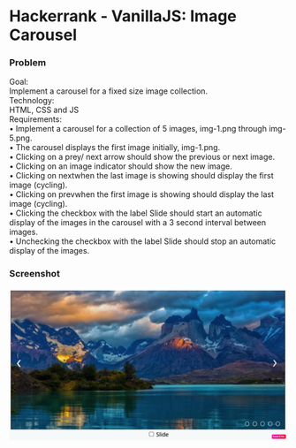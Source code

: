 # Hackerrank - VanillaJS: Image Carousel 

### Problem
Goal: <br /> Implement a carousel for a fixed size image collection. <br />
Technology: <br /> HTML, CSS and JS <br />
Requirements: <br />
• Implement a carousel for a collection of 5 images, img-1.png through img-5.png. <br />
• The carousel displays the first image initially, img-1.png. <br />
• Clicking on a prey/ next arrow should show the previous or next image. <br />
• Clicking on an image indicator should show the new image. <br />
• Clicking on nextwhen the last image is showing should display the first image (cycling). <br />
• Clicking on prevwhen the first image is showing should display the last image (cycling). <br />
• Clicking the checkbox with the label Slide should start an automatic display of the images in the carousel with a 3 second interval between images. <br />
• Unchecking the checkbox with the label Slide should stop an automatic display of the images. <br />


### Screenshot
<div align="center">
  <img width="600" src="/screenshot.png" />
</div>
